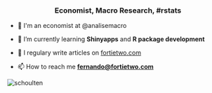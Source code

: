 <h3 align="center">Economist, Macro Research, #rstats</h3>

- 🔭 I'm an economist at @analisemacro

- 🌱 I’m currently learning **Shinyapps** and **R package development**

- 📝 I regulary write articles on [fortietwo.com](https://fortietwo.com/)

- 📫 How to reach me **fernando@fortietwo.com**

<p>&nbsp;<img align="left" src="https://github-readme-stats.vercel.app/api?username=schoulten&show_icons=true" alt="schoulten" /></p>
